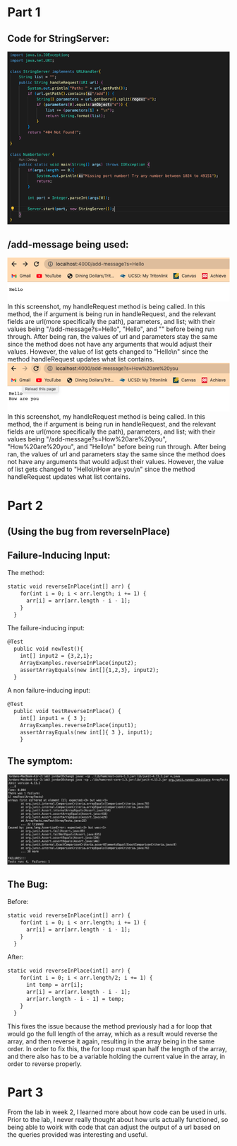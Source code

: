 # Part 1
## Code for StringServer:
![Image](StringServer_Code.png)
## /add-message being used:
![Image](Add_Message(1).png)
In this screenshot, my handleRequest method is being called. In this method, the if argument is being run in handleRequest, and the relevant fields are url(more specifically the path), parameters, and list; with their values being "/add-message?s=Hello", "Hello", and "" before being run through. After being ran, the values of url and parameters stay the same since the method does not have any arguments that would adjust their values. However, the value of list gets changed to "Hello\n" since the method handleRequest updates what list contains.
![Image](Add_Message(2).png)
In this screenshot, my handleRequest method is being called. In this method, the if argument is being run in handleRequest, and the relevant fields are url(more specifically the path), parameters, and list; with their values being "/add-message?s=How%20are%20you", "How%20are%20you", and "Hello\n" before being run through. After being ran, the values of url and parameters stay the same since the method does not have any arguments that would adjust their values. However, the value of list gets changed to "Hello\nHow are you\n" since the method handleRequest updates what list contains.

# Part 2
## (Using the bug from reverseInPlace)
## Failure-Inducing Input:
The method:
```
static void reverseInPlace(int[] arr) {
    for(int i = 0; i < arr.length; i += 1) {
      arr[i] = arr[arr.length - i - 1];
    }
  }
```
The failure-inducing input:
```
@Test
  public void newTest(){
    int[] input2 = {3,2,1};
    ArrayExamples.reverseInPlace(input2);
    assertArrayEquals(new int[]{1,2,3}, input2);
  }
```
A non failure-inducing input:
```
@Test 
  public void testReverseInPlace() {
    int[] input1 = { 3 };
    ArrayExamples.reverseInPlace(input1);
    assertArrayEquals(new int[]{ 3 }, input1);
	}
```
## The symptom:
![Image](reverseInPlace_Error.png)

## The Bug:
Before:
```
static void reverseInPlace(int[] arr) {
    for(int i = 0; i < arr.length; i += 1) {
      arr[i] = arr[arr.length - i - 1];
    }
  }
```
After:
```
static void reverseInPlace(int[] arr) {
    for(int i = 0; i < arr.length/2; i += 1) {
      int temp = arr[i];
      arr[i] = arr[arr.length - i - 1];
      arr[arr.length - i - 1] = temp;
    }
  }
```
This fixes the issue because the method previously had a for loop that would go the full length of the array, which as a result would reverse the array, and then reverse it again, resulting in the array being in the same order. In order to fix this, the for loop must span half the length of the array, and there also has to be a variable holding the current value in the array, in order to reverse properly.
# Part 3
From the lab in week 2, I learned more about how code can be used in urls. Prior to the lab, I never really thought about how urls actually functioned, so being able to woirk with code that can adjust the output of a url based on the queries provided was interesting and useful.
